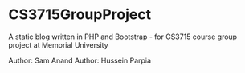 # CS3715GroupProject
A static blog written in PHP and Bootstrap - for CS3715 course group project at Memorial University

Author: Sam Anand
Author: Hussein Parpia